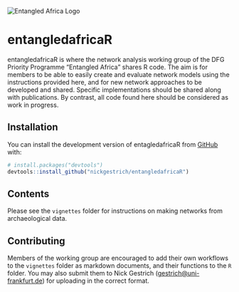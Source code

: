 
<!-- README.md is generated from README.Rmd. Please edit that file -->
![Entangled Africa Logo](https://www.dainst.blog/entangled-africa/wp-content/uploads/sites/11/2019/07/SPP_Logo.png)
# entangledafricaR

<!-- badges: start -->
<!-- badges: end -->

entangledafricaR is where the network analysis working group of the DFG
Priority Programme “Entangled Africa” shares R code. The aim is for
members to be able to easily create and evaluate network models using
the instructions provided here, and for new network approaches to be
developed and shared. Specific implementations should be shared along
with publications. By contrast, all code found here should be considered
as work in progress.

## Installation

You can install the development version of entagledafricaR from
[GitHub](https://github.com/) with:

``` r
# install.packages("devtools")
devtools::install_github("nickgestrich/entangledafricaR")
```

## Contents

Please see the `vignettes` folder for instructions on making networks
from archaeological data.

## Contributing

Members of the working group are encouraged to add their own workflows
to the `vignettes` folder as markdown documents, and their functions to
the `R` folder. You may also submit them to Nick Gestrich
(<gestrich@uni-frankfurt.de>) for uploading in the correct format.
